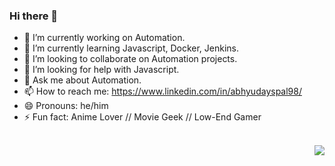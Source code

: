 ### Hi there 👋


- 🔭 I’m currently working on Automation.
- 🌱 I’m currently learning Javascript, Docker, Jenkins.
- 👯 I’m looking to collaborate on Automation projects.
- 🤔 I’m looking for help with Javascript.
- 💬 Ask me about Automation.
- 📫 How to reach me: https://www.linkedin.com/in/abhyudayspal98/
- 😄 Pronouns: he/him
- ⚡ Fun fact: Anime Lover // Movie Geek // Low-End Gamer

</br>

<img align = "right" src ="https://github-readme-stats.vercel.app/api/top-langs/?username=AbhyudaySinghPal">

